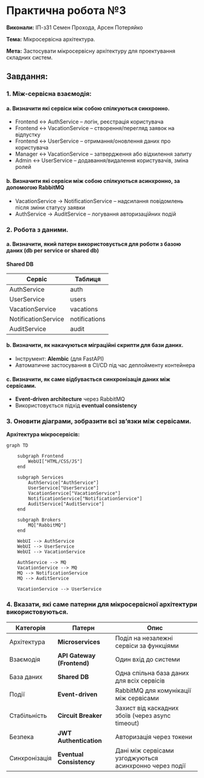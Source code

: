 # Практична робота №3

**Виконали:** ІП-з31 Семен Прохода, Арсен Потеряйко

**Тема:** Мікросервісна архітектура.

**Мета:** Застосувати мікросервісну архітектуру для проектування складних систем.

## Завдання:

### 1. Між-сервісна взаємодія:

#### a. Визначити які сервіси між собою спілкуються синхронно.

- Frontend &harr; AuthService – логін, реєстрація користувача
- Frontend &harr; VacationService – створення/перегляд заявок на відпустку
- Frontend &harr; UserService – отримання/оновлення даних про користувача
- Manager &harr; VacationService – затвердження або відхилення запиту
- Admin &harr; UserService – додавання/видалення користувачів, зміна ролей

#### b. Визначити які сервіси між собою спілкуються асинхронно, за допомогою RabbitMQ

- VacationService &rarr; NotificationService – надсилання повідомлень після зміни статусу заявки
- AuthService &rarr; AuditService – логування авторизаційних подій

### 2. Робота з даними.

#### a. Визначити, який патерн використовується для роботи з базою даних (db per service or shared db)

**Shared DB**

| Сервіс              | Таблиця       |
| ------------------- | ------------- |
| AuthService         | auth          |
| UserService         | users         |
| VacationService     | vacations     |
| NotificationService | notifications |
| AuditService        | audit         |

#### b. Визначити, як накачуються міграційні скрипти для бази даних.

- Інструмент: **Alembic** (для FastAPI)
- Автоматичне застосування в CI/CD під час деплойменту контейнера

#### c. Визначити, як саме відбувається синхронізація даних між сервісами.

- **Event-driven architecture** через RabbitMQ
- Використовується підхід **eventual consistency**

### 3. Оновити діаграми, зобразити всі зв’язки між сервісами.

**Архітектура мікросервісів:**

```mermaid
graph TD

    subgraph Frontend
        WebUI["HTML/CSS/JS"]
    end

    subgraph Services
        AuthService["AuthService"]
        UserService["UserService"]
        VacationService["VacationService"]
        NotificationService["NotificationService"]
        AuditService["AuditService"]
    end

    subgraph Brokers
        MQ["RabbitMQ"]
    end

    WebUI --> AuthService
    WebUI --> UserService
    WebUI --> VacationService

    AuthService --> MQ
    VacationService --> MQ
    MQ --> NotificationService
    MQ --> AuditService

    VacationService --> UserService
```

### 4. Вказати, які саме патерни для мікросервісної архітектури використовуються.

| Категорія     | Патерн                     | Опис                                                   |
| ------------- | -------------------------- | ------------------------------------------------------ |
| Архітектура   | **Microservices**          | Поділ на незалежні сервіси за функціями                |
| Взаємодія     | **API Gateway (Frontend)** | Один вхід до системи                                   |
| База даних    | **Shared DB**              | Одна спільна база даних для всіх сервісів              |
| Події         | **Event-driven**           | RabbitMQ для комунікації між сервісами                 |
| Стабільність  | **Circuit Breaker**        | Захист від каскадних збоїв (через async timeout)       |
| Безпека       | **JWT Authentication**     | Авторизація через токени                               |
| Синхронізація | **Eventual Consistency**   | Дані між сервісами узгоджуються асинхронно через події |
